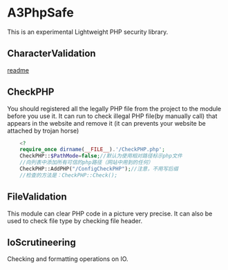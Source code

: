 A3PhpSafe
=======================
This is an experimental Lightweight PHP security library.


CharacterValidation
--------------
[readme](https://github.com/sg-first/A3PhpSafe/blob/master/CharacterValidation/readme.md)


CheckPHP
-------------
You should registered all the legally PHP file from the project to the module before you use it. It can run  to check illegal PHP file(by manually call) that appears in the website and remove it (it can prevents your website be attached by trojan horse)

```PHP
	<?
	require_once dirname(__FILE__).'/CheckPHP.php';
	CheckPHP::$PathMode=false;//默认为使用相对路径标示php文件
	//向列表中添加所有可信的php路径（网站中用到的任何）
	CheckPHP::AddPHP("/ConfigCheckPHP");//注意，不用写后缀
	//检查的方法是：CheckPHP::Check();
```


FileValidation
-------------
This module can clear PHP code in a picture very precise. It can also be used to check file type by checking file header.


IoScrutineering
--------------------------
Checking and formatting operations on IO.
